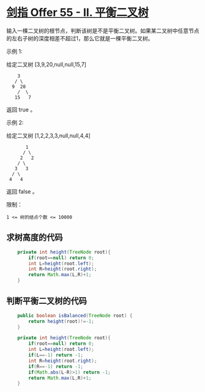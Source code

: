 # [剑指 Offer 55 - II. 平衡二叉树](https://leetcode-cn.com/problems/ping-heng-er-cha-shu-lcof/)

输入一棵二叉树的根节点，判断该树是不是平衡二叉树。如果某二叉树中任意节点的左右子树的深度相差不超过1，那么它就是一棵平衡二叉树。

 

示例 1:

给定二叉树 [3,9,20,null,null,15,7]
```
    3
   / \
  9  20
    /  \
   15   7
```
返回 true 。

示例 2:

给定二叉树 [1,2,2,3,3,null,null,4,4]
```
       1
      / \
     2   2
    / \
   3   3
  / \
 4   4
```
返回 false 。

限制：

    1 <= 树的结点个数 <= 10000



## 求树高度的代码

```java
    private int height(TreeNode root){
        if(root==null) return 0;
        int L=height(root.left);
        int R=height(root.right);
        return Math.max(L,R)+1;
    }
```

## 判断平衡二叉树的代码

```java
    public boolean isBalanced(TreeNode root) {
        return height(root)!=-1;
    }

    private int height(TreeNode root){
        if(root==null) return 0;
        int L=height(root.left);
        if(L==-1) return -1;
        int R=height(root.right);
        if(R==-1) return -1;
        if(Math.abs(L-R)>1) return -1;
        return Math.max(L,R)+1;
    }
```

